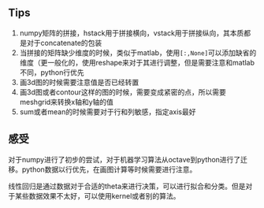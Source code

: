 ## Tips
1. numpy矩阵的拼接，hstack用于拼接横向，vstack用于拼接纵向，其本质都是对于concatenate的包装
2. 当拼接的矩阵缺少维度的时候，类似于matlab，使用`[:,None]`可以添加缺省的维度（更一般化的，使用reshape来对于其进行调整，但是需要注意和matlab不同，python行优先
3. 画3d图的时候需要注意值是否已经转置
4. 画3d图或者contour这样的图的时候，需要变成紧密的点，所以需要meshgrid来转换x轴和y轴的值
5. sum或者mean的时候需要对于行和列敏感，指定axis最好


## 感受

对于numpy进行了初步的尝试，对于机器学习算法从octave到python进行了迁移。python数据以行优先，在画图计算等时候需要进行注意。

线性回归是通过数据对于合适的theta来进行决策，可以进行拟合和分类。但是对于某些数据效果不太好，可以使用kernel或者别的算法。